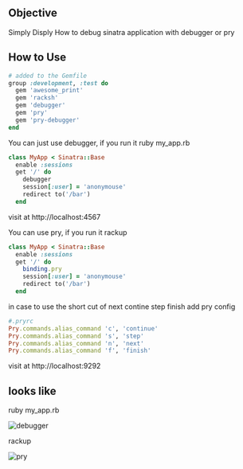 ## Objective

Simply Disply How to debug sinatra application with debugger or pry

## How to Use

```ruby
# added to the Gemfile
group :development, :test do
  gem 'awesome_print'
  gem 'racksh'
  gem 'debugger'
  gem 'pry'
  gem 'pry-debugger'
end
```

You can just use debugger, if you run it ruby my_app.rb

```ruby
class MyApp < Sinatra::Base
  enable :sessions
  get '/' do
    debugger
    session[:user] = 'anonymouse'
    redirect to('/bar')
  end
```
visit at http://localhost:4567

You can use pry, if you run it rackup

```ruby
class MyApp < Sinatra::Base
  enable :sessions
  get '/' do
    binding.pry
    session[:user] = 'anonymouse'
    redirect to('/bar')
  end
```

in case to use the short cut of next contine step finish add pry config

```ruby
#.pryrc
Pry.commands.alias_command 'c', 'continue'
Pry.commands.alias_command 's', 'step'
Pry.commands.alias_command 'n', 'next'
Pry.commands.alias_command 'f', 'finish'
```

visit at http://localhost:9292

## looks like

ruby my_app.rb

![debugger](https://f.cloud.github.com/assets/83296/564574/8d95fa42-c57d-11e2-89c7-e3ff28c3c493.png)

rackup 

![pry](https://f.cloud.github.com/assets/83296/564584/1ab316e4-c57e-11e2-97f3-ddfa55237093.png)
